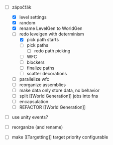 - [ ] zápočťák
    - [x] level settings
    - [x] random
    - [x] rename LevelGen to WorldGen
    - [ ] redo levelgen with determinism
        - [x] pick path starts
        - [ ] pick paths
            - [ ] redo path picking
        - [ ] WFC
        - [ ] blockers
        - [ ] finalize paths
        - [ ] scatter decorations
    - [ ] parallelize wfc
    - [ ] reorganize assemblies
    - [ ] make data only store data, no behavior
    - [ ] split [[World Generation]] jobs into fns
    - [ ] encapsulation
    - [ ] REFACTOR [[World Generation]]
- [ ] use unity events?
- [ ] reorganize (and rename)


- [ ] make [[Targetting]] target priority configurable

